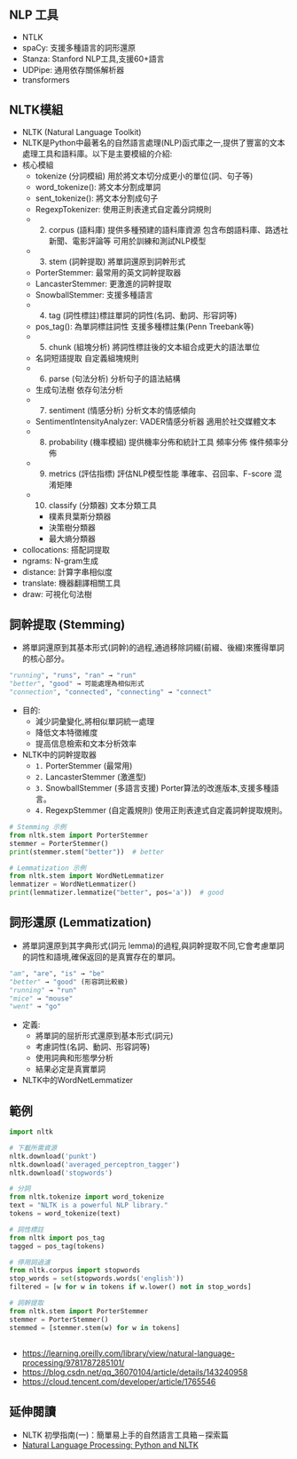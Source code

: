 ## NLP 工具
- NTLK
- spaCy: 支援多種語言的詞形還原
- Stanza: Stanford NLP工具,支援60+語言
- UDPipe: 通用依存關係解析器
- transformers

## NLTK模組
- NLTK (Natural Language Toolkit)
- NLTK是Python中最著名的自然語言處理(NLP)函式庫之一,提供了豐富的文本處理工具和語料庫。以下是主要模組的介紹:
- 核心模組
  - tokenize (分詞模組)  用於將文本切分成更小的單位(詞、句子等)
  - word_tokenize(): 將文本分割成單詞
  - sent_tokenize(): 將文本分割成句子
  - RegexpTokenizer: 使用正則表達式自定義分詞規則
  - 2. corpus (語料庫) 提供多種預建的語料庫資源 包含布朗語料庫、路透社新聞、電影評論等 可用於訓練和測試NLP模型
  - 3. stem (詞幹提取) 將單詞還原到詞幹形式
  - PorterStemmer: 最常用的英文詞幹提取器
  - LancasterStemmer: 更激進的詞幹提取
  - SnowballStemmer: 支援多種語言
  - 4. tag (詞性標註)標註單詞的詞性(名詞、動詞、形容詞等)
  - pos_tag(): 為單詞標註詞性  支援多種標註集(Penn Treebank等)
  - 5. chunk (組塊分析) 將詞性標註後的文本組合成更大的語法單位
  - 名詞短語提取 自定義組塊規則
  - 6. parse (句法分析) 分析句子的語法結構
  - 生成句法樹 依存句法分析
  - 7. sentiment (情感分析) 分析文本的情感傾向
  - SentimentIntensityAnalyzer: VADER情感分析器 適用於社交媒體文本
  - 8. probability (機率模組) 提供機率分佈和統計工具  頻率分佈 條件頻率分佈
  - 9. metrics (評估指標)  評估NLP模型性能  準確率、召回率、F-score  混淆矩陣
  - 10. classify (分類器) 文本分類工具
    - 樸素貝葉斯分類器
    - 決策樹分類器
    - 最大熵分類器
- collocations: 搭配詞提取
- ngrams: N-gram生成
- distance: 計算字串相似度
- translate: 機器翻譯相關工具
- draw: 可視化句法樹

## 詞幹提取 (Stemming) 
- 將單詞還原到其基本形式(詞幹)的過程,通過移除詞綴(前綴、後綴)來獲得單詞的核心部分。
```python
"running", "runs", "ran" → "run"
"better", "good" → 可能處理為相似形式
"connection", "connected", "connecting" → "connect"
```
- 目的:
  - 減少詞彙變化,將相似單詞統一處理
  - 降低文本特徵維度
  - 提高信息檢索和文本分析效率
- NLTK中的詞幹提取器
  - `1.` PorterStemmer (最常用)
  - `2.` LancasterStemmer (激進型)
  - `3.` SnowballStemmer (多語言支援) Porter算法的改進版本,支援多種語言。
  - `4.` RegexpStemmer (自定義規則)  使用正則表達式自定義詞幹提取規則。
```python
# Stemming 示例
from nltk.stem import PorterStemmer
stemmer = PorterStemmer()
print(stemmer.stem("better"))  # better

# Lemmatization 示例
from nltk.stem import WordNetLemmatizer
lemmatizer = WordNetLemmatizer()
print(lemmatizer.lemmatize("better", pos='a'))  # good
```
## 詞形還原 (Lemmatization)
-  將單詞還原到其字典形式(詞元 lemma)的過程,與詞幹提取不同,它會考慮單詞的詞性和語境,確保返回的是真實存在的單詞。
```python
"am", "are", "is" → "be"
"better" → "good" (形容詞比較級)
"running" → "run"
"mice" → "mouse"
"went" → "go"
```
- 定義:
  - 將單詞的屈折形式還原到基本形式(詞元)
  - 考慮詞性(名詞、動詞、形容詞等)
  - 使用詞典和形態學分析
  - 結果必定是真實單詞
- NLTK中的WordNetLemmatizer
## 範例
```python
import nltk

# 下載所需資源
nltk.download('punkt')
nltk.download('averaged_perceptron_tagger')
nltk.download('stopwords')

# 分詞
from nltk.tokenize import word_tokenize
text = "NLTK is a powerful NLP library."
tokens = word_tokenize(text)

# 詞性標註
from nltk import pos_tag
tagged = pos_tag(tokens)

# 停用詞過濾
from nltk.corpus import stopwords
stop_words = set(stopwords.words('english'))
filtered = [w for w in tokens if w.lower() not in stop_words]

# 詞幹提取
from nltk.stem import PorterStemmer
stemmer = PorterStemmer()
stemmed = [stemmer.stem(w) for w in tokens]

```
##
- https://learning.oreilly.com/library/view/natural-language-processing/9781787285101/
- https://blog.csdn.net/qq_36070104/article/details/143240958
- https://cloud.tencent.com/developer/article/1765546
## 延伸閱讀
- NLTK 初學指南(一)：簡單易上手的自然語言工具箱－探索篇
- [Natural Language Processing: Python and NLTK](https://learning.oreilly.com/library/view/natural-language-processing/9781787285101/)
